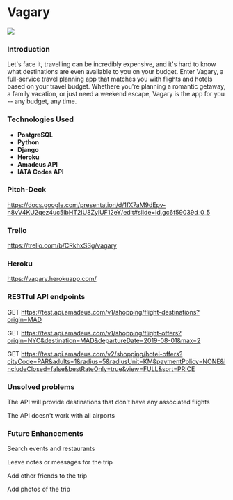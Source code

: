 # Vagary

![](https://i.imgur.com/fHmgtx1.png)


### Introduction

Let's face it, travelling can be incredibly expensive, and it's hard to know what destinations are even available to you on your budget. Enter Vagary, a full-service travel planning app that matches you with flights and hotels based on your travel budget. Whethere you're planning a romantic getaway, a family vacation, or just need a weekend escape, Vagary is the app for you -- any budget, any time.

### Technologies Used

+ **PostgreSQL**
+ **Python**
+ **Django**
+ **Heroku**
+ **Amadeus API**
+ **IATA Codes API**


### Pitch-Deck

https://docs.google.com/presentation/d/1fX7aM9dEpv-n8vV4KU2qez4uc5lbHT2IU8ZylUF12eY/edit#slide=id.gc6f59039d_0_5

### Trello

https://trello.com/b/CRkhxSSg/vagary

### Heroku

https://vagary.herokuapp.com/

### RESTful API endpoints

GET https://test.api.amadeus.com/v1/shopping/flight-destinations?origin=MAD

GET https://test.api.amadeus.com/v1/shopping/flight-offers?origin=NYC&destination=MAD&departureDate=2019-08-01&max=2

GET https://test.api.amadeus.com/v2/shopping/hotel-offers?cityCode=PAR&adults=1&radius=5&radiusUnit=KM&paymentPolicy=NONE&includeClosed=false&bestRateOnly=true&view=FULL&sort=PRICE

### Unsolved problems

The API will provide destinations that don't have any associated flights

The API doesn't work with all airports

### Future Enhancements

Search events and restaurants

Leave notes or messages for the trip

Add other friends to the trip

Add photos of the trip
